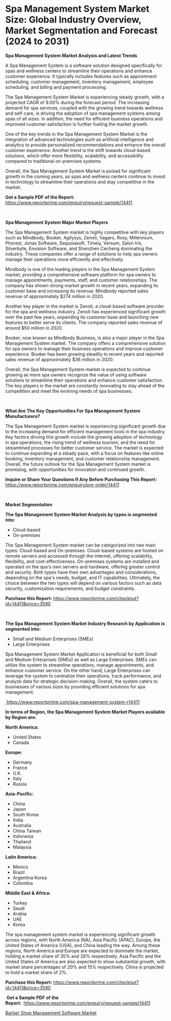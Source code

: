 <p><h1>Spa Management System Market Size: Global Industry Overview, Market Segmentation and Forecast (2024 to 2031)</h1></p><p><strong>Spa Management System Market Analysis and Latest Trends</strong></p>
<p><p>A Spa Management System is a software solution designed specifically for spas and wellness centers to streamline their operations and enhance customer experience. It typically includes features such as appointment scheduling, customer management, inventory management, employee scheduling, and billing and payment processing.</p><p>The Spa Management System Market is experiencing steady growth, with a projected CAGR of 9.00% during the forecast period. The increasing demand for spa services, coupled with the growing trend towards wellness and self-care, is driving the adoption of spa management systems among spas of all sizes. In addition, the need for efficient business operations and improved customer satisfaction is further fueling the market growth.</p><p>One of the key trends in the Spa Management System Market is the integration of advanced technologies such as artificial intelligence and analytics to provide personalized recommendations and enhance the overall customer experience. Another trend is the shift towards cloud-based solutions, which offer more flexibility, scalability, and accessibility compared to traditional on-premises systems.</p><p>Overall, the Spa Management System Market is poised for significant growth in the coming years, as spas and wellness centers continue to invest in technology to streamline their operations and stay competitive in the market.</p></p>
<p><strong>Get a Sample PDF of the Report:&nbsp;</strong> <a href="https://www.reportprime.com/enquiry/request-sample/14411">https://www.reportprime.com/enquiry/request-sample/14411</a></p>
<p>&nbsp;</p>
<p><strong>Spa Management System Major Market Players</strong></p>
<p><p>The Spa Management System market is highly competitive with key players such as Mindbody, Booker, Agilysys, Zenoti, Vagaro, Rosy, Millennium, Phorest, Jonas Software, Sequoiasoft, Timely, Versum, Salon Iris, Silverbyte, Envision Software, and Shenzhen Cecheng dominating the industry. These companies offer a range of solutions to help spa owners manage their operations more efficiently and effectively.</p><p>Mindbody is one of the leading players in the Spa Management System market, providing a comprehensive software platform for spa owners to manage appointments, payments, staff, and customer relationships. The company has shown strong market growth in recent years, expanding its customer base and increasing its revenue. Mindbody reported sales revenue of approximately $274 million in 2020.</p><p>Another key player in the market is Zenoti, a cloud-based software provider for the spa and wellness industry. Zenoti has experienced significant growth over the past few years, expanding its customer base and launching new features to better serve its clients. The company reported sales revenue of around $50 million in 2020.</p><p>Booker, now known as Mindbody Business, is also a major player in the Spa Management System market. The company offers a comprehensive solution for spa owners to manage their business operations and improve customer experience. Booker has been growing steadily in recent years and reported sales revenue of approximately $36 million in 2020.</p><p>Overall, the Spa Management System market is expected to continue growing as more spa owners recognize the value of using software solutions to streamline their operations and enhance customer satisfaction. The key players in the market are constantly innovating to stay ahead of the competition and meet the evolving needs of spa businesses.</p></p>
<p>&nbsp;</p>
<p><strong>What Are The Key Opportunities For Spa Management System Manufacturers?</strong></p>
<p><p>The Spa Management System market is experiencing significant growth due to the increasing demand for efficient management tools in the spa industry. Key factors driving this growth include the growing adoption of technology in spa operations, the rising trend of wellness tourism, and the need for streamlined processes for better customer service. The market is expected to continue expanding at a steady pace, with a focus on features like online booking, inventory management, and customer relationship management. Overall, the future outlook for the Spa Management System market is promising, with opportunities for innovation and continued growth.</p></p>
<p><strong>Inquire or Share Your Questions If Any Before Purchasing This Report:</strong> <a href="https://www.reportprime.com/enquiry/pre-order/14411">https://www.reportprime.com/enquiry/pre-order/14411</a></p>
<p>&nbsp;</p>
<p><strong>Market Segmentation</strong></p>
<p><strong>The Spa Management System Market Analysis by types is segmented into:</strong></p>
<p><ul><li>Cloud-based</li><li>On-premises</li></ul></p>
<p><p>The Spa Management System market can be categorized into two main types: Cloud-based and On-premises. Cloud-based systems are hosted on remote servers and accessed through the internet, offering scalability, flexibility, and cost-effectiveness. On-premises systems are installed and operated on the spa's own servers and hardware, offering greater control and security. Both types have their own advantages and considerations, depending on the spa's needs, budget, and IT capabilities. Ultimately, the choice between the two types will depend on various factors such as data security, customization requirements, and budget constraints.</p></p>
<p><strong>Purchase this Report:&nbsp;</strong><a href="https://www.reportprime.com/checkout?id=14411&price=3590">https://www.reportprime.com/checkout?id=14411&price=3590</a></p>
<p>&nbsp;</p>
<p><strong>The Spa Management System Market Industry Research by Application is segmented into:</strong></p>
<p><ul><li>Small and Medium Enterprises (SMEs)</li><li>Large Enterprises</li></ul></p>
<p><p>Spa Management System Market Application is beneficial for both Small and Medium Enterprises (SMEs) as well as Large Enterprises. SMEs can utilize the system to streamline operations, manage appointments, and enhance customer service. On the other hand, Large Enterprises can leverage the system to centralize their operations, track performance, and analyze data for strategic decision-making. Overall, the system caters to businesses of various sizes by providing efficient solutions for spa management.</p></p>
<p><a href="https://www.reportprime.com/spa-management-system-r14411">&nbsp;https://www.reportprime.com/spa-management-system-r14411</a></p>
<p><strong>In terms of Region, the Spa Management System Market Players available by Region are:</strong></p>
<p>
    <p> <strong> North America: </strong>
        <ul>
            <li>United States</li>
            <li>Canada</li>
        </ul>
        </p> 
    <p> <strong> Europe: </strong>
        <ul>
            <li>Germany</li>
            <li>France</li>
            <li>U.K.</li>
            <li>Italy</li>
            <li>Russia</li>
        </ul>
        </p> 
    <p> <strong> Asia-Pacific: </strong>
        <ul>
            <li>China</li>
            <li>Japan</li>
            <li>South Korea</li>
            <li>India</li>
            <li>Australia</li>
            <li>China Taiwan</li>
            <li>Indonesia</li>
            <li>Thailand</li>
            <li>Malaysia</li>
        </ul>
        </p> 
    <p> <strong> Latin America: </strong>
        <ul>
            <li>Mexico</li>
            <li>Brazil</li>
            <li>Argentina Korea</li>
            <li>Colombia</li>
        </ul>
        </p> 
    <p> <strong> Middle East & Africa: </strong>
        <ul>
            <li>Turkey</li>
            <li>Saudi</li>
            <li>Arabia</li>
            <li>UAE</li>
            <li>Korea</li>
        </ul>
    </p>
    </p>
<p><p>The spa management system market is experiencing significant growth across regions, with North America (NA), Asia Pacific (APAC), Europe, the United States of America (USA), and China leading the way. Among these regions, North America and Europe are expected to dominate the market, holding a market share of 35% and 28% respectively. Asia Pacific and the United States of America are also expected to show substantial growth, with market share percentages of 20% and 15% respectively. China is projected to hold a market share of 2%.</p></p>
<p><strong>Purchase this Report: </strong><a href="https://www.reportprime.com/checkout?id=14411&price=3590">https://www.reportprime.com/checkout?id=14411&price=3590</a></p>
<p>&nbsp;<strong>Get a Sample PDF of the Report:&nbsp;&nbsp;</strong><a href="https://www.reportprime.com/enquiry/request-sample/14411">https://www.reportprime.com/enquiry/request-sample/14411</a></p>
<p><strong></strong></p>
<p><p><a href="https://github.com/FassouRP/Market-Research-Report-List-4/blob/main/barber-shop-management-software-market.md">Barber Shop Management Software Market</a></p></p>